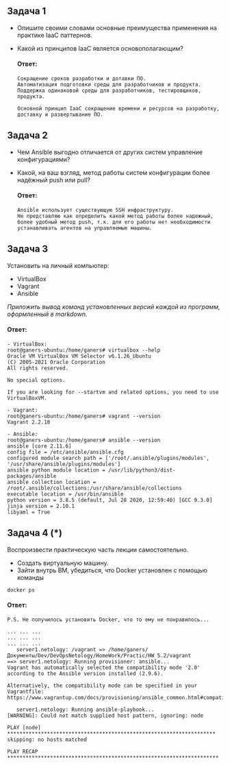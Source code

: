 ## Задача 1

- Опишите своими словами основные преимущества применения на практике IaaC паттернов.
- Какой из принципов IaaC является основополагающим?

   #### Ответ:
   ```
  Сокращение сроков разработки и дотавки ПО.
  Автоматизация подготовки среды для разработчиков и продукта.
  Поддержка одинаковой среды для разработчиков, тестировщиков, продукта.
  
  Основной принцип IaaC сокращение времени и ресурсов на разработку, доставку и развертывание ПО.
   ```

## Задача 2

- Чем Ansible выгодно отличается от других систем управление конфигурациями?
- Какой, на ваш взгляд, метод работы систем конфигурации более надёжный push или pull?

   #### Ответ:
   ```
  Ansible использует существующую SSH инфраструктуру.
  Не представляю как определить какой метод работы более надежный, более удобный метод push, т.к. для его работы нет необходимости устанавливать агентов на управляемые машины.
   ```

## Задача 3

Установить на личный компьютер:

- VirtualBox
- Vagrant
- Ansible

*Приложить вывод команд установленных версий каждой из программ, оформленный в markdown.*

   #### Ответ:
   ```
  - VirtualBox:
  root@ganers-ubuntu:/home/ganers# virtualbox --help
  Oracle VM VirtualBox VM Selector v6.1.26_Ubuntu
  (C) 2005-2021 Oracle Corporation
  All rights reserved.

  No special options.
  
  If you are looking for --startvm and related options, you need to use VirtualBoxVM.

  - Vagrant:
  root@ganers-ubuntu:/home/ganers# vagrant --version
  Vagrant 2.2.18

  - Ansible:
  root@ganers-ubuntu:/home/ganers# ansible --version
  ansible [core 2.11.6]
  config file = /etc/ansible/ansible.cfg
  configured module search path = ['/root/.ansible/plugins/modules', '/usr/share/ansible/plugins/modules']
  ansible python module location = /usr/lib/python3/dist-packages/ansible
  ansible collection location = /root/.ansible/collections:/usr/share/ansible/collections
  executable location = /usr/bin/ansible
  python version = 3.8.5 (default, Jul 28 2020, 12:59:40) [GCC 9.3.0]
  jinja version = 2.10.1
  libyaml = True
   ```

## Задача 4 (*)

Воспроизвести практическую часть лекции самостоятельно.

- Создать виртуальную машину.
- Зайти внутрь ВМ, убедиться, что Docker установлен с помощью команды
```
docker ps
```

   #### Ответ:
   ```
   P.S. Не получилось установить Docker, что то ему не понравилось...
  
  ... ... ...
  ... ... ...
  ... ... ... 
      server1.netology: /vagrant => /home/ganers/Документы/Dev/DevOpsNetology/HomeWork/Practic/HW 5.2/vagrant
  ==> server1.netology: Running provisioner: ansible...
  Vagrant has automatically selected the compatibility mode '2.0'
  according to the Ansible version installed (2.9.6).
  
  Alternatively, the compatibility mode can be specified in your Vagrantfile:
  https://www.vagrantup.com/docs/provisioning/ansible_common.html#compatibility_mode
  
      server1.netology: Running ansible-playbook...
  [WARNING]: Could not match supplied host pattern, ignoring: node
  
  PLAY [node] ********************************************************************
  skipping: no hosts matched
  
  PLAY RECAP *********************************************************************

   ```
